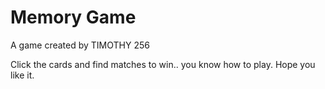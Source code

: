 # Memory Game

A game created by TIMOTHY 256

Click the cards and find matches to win.. you know how to play.
Hope you like it.

